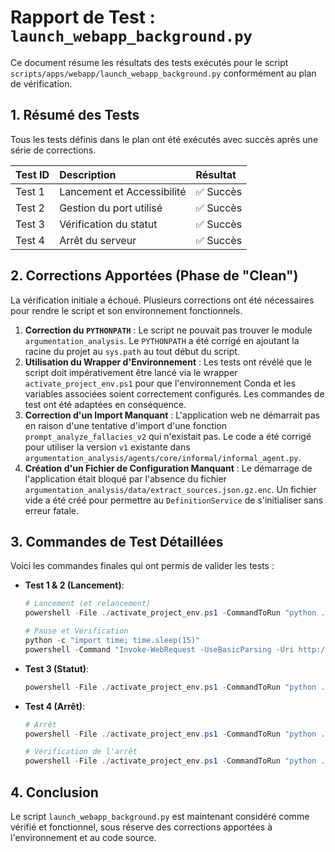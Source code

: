 # Rapport de Test : `launch_webapp_background.py`

Ce document résume les résultats des tests exécutés pour le script `scripts/apps/webapp/launch_webapp_background.py` conformément au plan de vérification.

## 1. Résumé des Tests

Tous les tests définis dans le plan ont été exécutés avec succès après une série de corrections.

| Test ID | Description | Résultat |
| :--- | :--- | :--- |
| Test 1 | Lancement et Accessibilité | ✅ Succès |
| Test 2 | Gestion du port utilisé | ✅ Succès |
| Test 3 | Vérification du statut | ✅ Succès |
| Test 4 | Arrêt du serveur | ✅ Succès |

## 2. Corrections Apportées (Phase de "Clean")

La vérification initiale a échoué. Plusieurs corrections ont été nécessaires pour rendre le script et son environnement fonctionnels.

1.  **Correction du `PYTHONPATH`** : Le script ne pouvait pas trouver le module `argumentation_analysis`. Le `PYTHONPATH` a été corrigé en ajoutant la racine du projet au `sys.path` au tout début du script.
2.  **Utilisation du Wrapper d'Environnement** : Les tests ont révélé que le script doit impérativement être lancé via le wrapper `activate_project_env.ps1` pour que l'environnement Conda et les variables associées soient correctement configurés. Les commandes de test ont été adaptées en conséquence.
3.  **Correction d'un Import Manquant** : L'application web ne démarrait pas en raison d'une tentative d'import d'une fonction `prompt_analyze_fallacies_v2` qui n'existait pas. Le code a été corrigé pour utiliser la version `v1` existante dans `argumentation_analysis/agents/core/informal/informal_agent.py`.
4.  **Création d'un Fichier de Configuration Manquant** : Le démarrage de l'application était bloqué par l'absence du fichier `argumentation_analysis/data/extract_sources.json.gz.enc`. Un fichier vide a été créé pour permettre au `DefinitionService` de s'initialiser sans erreur fatale.

## 3. Commandes de Test Détaillées

Voici les commandes finales qui ont permis de valider les tests :

*   **Test 1 & 2 (Lancement)**:
    ```powershell
    # Lancement (et relancement)
    powershell -File ./activate_project_env.ps1 -CommandToRun "python ./scripts/apps/webapp/launch_webapp_background.py start"
    
    # Pause et Vérification
    python -c "import time; time.sleep(15)"
    powershell -Command "Invoke-WebRequest -UseBasicParsing -Uri http://127.0.0.1:5003/api/health"
    ```

*   **Test 3 (Statut)**:
    ```powershell
    powershell -File ./activate_project_env.ps1 -CommandToRun "python ./scripts/apps/webapp/launch_webapp_background.py status"
    ```

*   **Test 4 (Arrêt)**:
    ```powershell
    # Arrêt
    powershell -File ./activate_project_env.ps1 -CommandToRun "python ./scripts/apps/webapp/launch_webapp_background.py kill"
    
    # Vérification de l'arrêt
    powershell -File ./activate_project_env.ps1 -CommandToRun "python ./scripts/apps/webapp/launch_webapp_background.py status"
    ```

## 4. Conclusion

Le script `launch_webapp_background.py` est maintenant considéré comme vérifié et fonctionnel, sous réserve des corrections apportées à l'environnement et au code source.